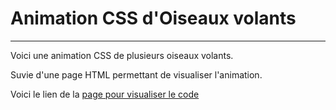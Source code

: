 # Animation CSS d'Oiseaux volants

---------------

Voici une animation CSS de plusieurs oiseaux volants.

Suvie d'une page HTML permettant de visualiser l'animation.

Voici le lien de la [page pour visualiser le code](https://kuai-sama.github.io/Animation-Oiseaux/)

